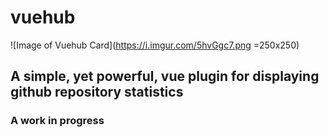 # vuehub

![Image of Vuehub Card](https://i.imgur.com/5hvGgc7.png =250x250)

## A simple, yet powerful, vue plugin for displaying github repository statistics

### A work in progress

